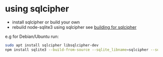 # using sqlcipher

- install sqlcipher or build your own
- rebuild node-sqlite3 using sqlcipher see [building for sqlcipher](https://github.com/mapbox/node-sqlite3#building-for-sqlcipher)

e.g for Debian/Ubuntu run:

```bash
sudo apt install sqlcipher libsqlcipher-dev
npm install sqlite3 --build-from-source --sqlite_libname=sqlcipher --sqlite=/usr
```

